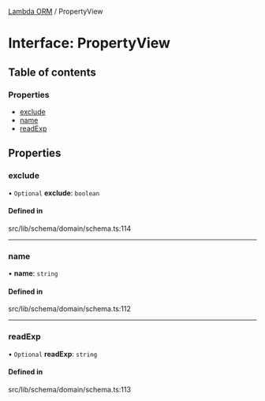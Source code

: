 [Lambda ORM](../README.md) / PropertyView

# Interface: PropertyView

## Table of contents

### Properties

- [exclude](PropertyView.md#exclude)
- [name](PropertyView.md#name)
- [readExp](PropertyView.md#readexp)

## Properties

### exclude

• `Optional` **exclude**: `boolean`

#### Defined in

src/lib/schema/domain/schema.ts:114

___

### name

• **name**: `string`

#### Defined in

src/lib/schema/domain/schema.ts:112

___

### readExp

• `Optional` **readExp**: `string`

#### Defined in

src/lib/schema/domain/schema.ts:113
